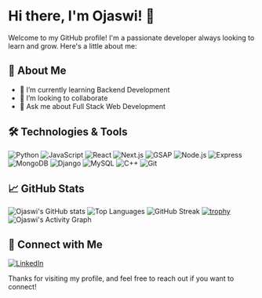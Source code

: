 # Hi there, I'm Ojaswi! 👋

Welcome to my GitHub profile! I'm a passionate developer always looking to learn and grow. Here's a little about me:

## 🚀 About Me
- 🌱 I’m currently learning Backend Development
- 👯 I’m looking to collaborate
- 💬 Ask me about Full Stack Web Development

## 🛠️ Technologies & Tools

![Python](https://img.shields.io/badge/-Python-00599C?style=flat&logo=python)
![JavaScript](https://img.shields.io/badge/-JavaScript-F7DF1E?style=flat&logo=javascript)
![React](https://img.shields.io/badge/-React-61DAFB?style=flat&logo=react)
![Next.js](https://img.shields.io/badge/-Next.js-000000?style=flat&logo=next.js)
![GSAP](https://img.shields.io/badge/-GSAP-88CE02?style=flat-square&logo=greensock)
![Node.js](https://img.shields.io/badge/-Node.js-339933?style=flat&logo=node.js)
![Express](https://img.shields.io/badge/-Express-black?style=flat-square&logo=express)
![MongoDB](https://img.shields.io/badge/-MongoDB-green?style=flat-square&logo=mongodb)
![Django](https://img.shields.io/badge/-Django-092E20?style=flat&logo=django)
![MySQL](https://img.shields.io/badge/-MySQL-blue?style=flat-square&logo=mysql)
![C++](https://img.shields.io/badge/-C++-00599C?style=flat&logo=c%2B%2B)
![Git](https://img.shields.io/badge/-Git-F05032?style=flat&logo=git)

## 📈 GitHub Stats

![Ojaswi's GitHub stats](https://github-readme-stats.vercel.app/api?username=ojaswi1234&show_icons=true&theme=radical)
![Top Languages](https://github-readme-stats.vercel.app/api/top-langs/?username=ojaswi1234&layout=compact&theme=radical)
![GitHub Streak](https://github-readme-streak-stats.herokuapp.com/?user=ojaswi1234&theme=radical)
[![trophy](https://github-profile-trophy.vercel.app/?username=ojaswi1234&theme=radical)](https://github.com/ryo-ma/github-profile-trophy)
![Ojaswi's Activity Graph](https://activity-graph.herokuapp.com/graph?username=ojaswi1234&theme=radical)


## 🔗 Connect with Me

[![LinkedIn](https://img.shields.io/badge/-LinkedIn-0077B5?style=flat&logo=linkedin)](https://www.linkedin.com/in/ojaswi-bhardwaj-962393281)

Thanks for visiting my profile, and feel free to reach out if you want to connect!
